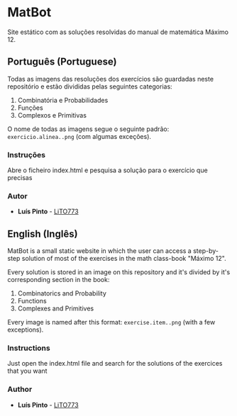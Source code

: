 ﻿# MatBot
Site estático com as soluções resolvidas do manual de matemática Máximo 12.

## Português (Portuguese)
Todas as imagens das resoluções dos exercícios são guardadas neste repositório e estão divididas pelas seguintes categorias:

1. Combinatória e Probabilidades
2. Funções
3. Complexos e Primitivas

O nome de todas as imagens segue o seguinte padrão: `exercicio.alinea..png` (com algumas exceções).

### Instruções

Abre o ficheiro index.html e pesquisa a solução para o exercício que precisas

### Autor

* **Luís Pinto** - [LiTO773](https://github.com/LiTO773)

## English (Inglês)
MatBot is a small static website in which the user can access a step-by-step solution of most of the exercises in the math class-book "Máximo 12".

Every solution is stored in an image on this repository and it's divided by it's corresponding section in the book:

1. Combinatorics and Probability
2. Functions
3. Complexes and Primitives

Every image is named after this format: `exercise.item..png` (with a few exceptions).

### Instructions

Just open the index.html file and search for the solutions of the exercices that you want

### Author

* **Luís Pinto** - [LiTO773](https://github.com/LiTO773)


